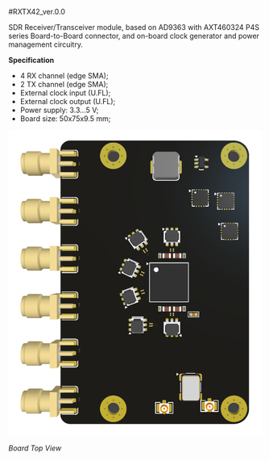 #RXTX42_ver.0.0

SDR Receiver/Transceiver module, based on AD9363 with AXT460324 P4S series Board-to-Board connector, and on-board clock generator and power management circuitry.

**Specification**
- 4 RX channel (edge SMA);
- 2 TX channel (edge SMA);
- External clock input (U.FL);
- External clock output (U.FL);
- Power supply: 3.3...5 V;
- Board size: 50x75x9.5 mm;

<p align="center">
  <img src="Images/Top_View.png">  
</p>

*Board Top View*
